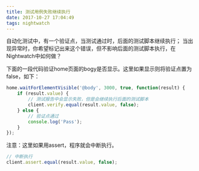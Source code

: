 ```yaml
---
title: 测试用例失败继续执行
date: 2017-10-27 17:04:49
tags: nightwatch
---
```


自动化测试中，有一个验证点，当测试通过时，后面的测试脚本继续执行；
当出现异常时，你希望标记出来这个错误，但不影响后面的测试脚本执行，在Nightwatch中如何做？

下面的一段代码验证home页面的bogy是否显示。这里如果显示则将验证点置为false，如下：

```javascript
home.waitForElementVisible('@body', 3000, true, function(result) {
    if (result.value) {
        // 测试报告中会显示失败，但是会继续执行后面的测试脚本
        client.verify.equal(result.value, false);
    } else {
        // 验证点通过
        console.log('Pass');
    }
});
```

注意：这里如果用assert，程序就会中断执行。
```javascript
// 中断执行
client.assert.equal(result.value, false);
```